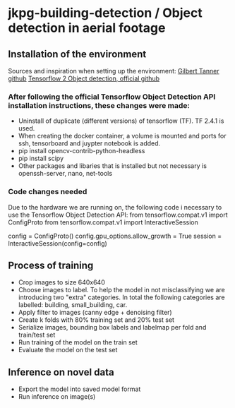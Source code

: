 # jkpg-building-detection / Object detection in aerial footage
## Installation of the environment
Sources and inspiration when setting up the environment:
[Gilbert Tanner github](https://github.com/TannerGilbert/Tensorflow-Object-Detection-API-Train-Model)
[Tensorflow 2 Object detection, official github](https://github.com/tensorflow/models/blob/master/research/object_detection/g3doc/tf2.md)

### After following the official Tensorflow Object Detection API installation instructions, these changes were made:
 * Uninstall of duplicate (different versions) of tensorflow (TF). TF 2.4.1 is used.
 * When creating the docker container, a volume is mounted and ports for ssh, tensorboard and juypter notebook is added.
 * pip install opencv-contrib-python-headless
 * pip install scipy
 * Other packages and libaries that is installed but not necessary is openssh-server, nano, net-tools
 

### Code changes needed
Due to the hardware we are running on, the following code i necessary to use the Tensorflow Object Detection API:
from tensorflow.compat.v1 import ConfigProto
from tensorflow.compat.v1 import InteractiveSession

config = ConfigProto()
config.gpu_options.allow_growth = True
session = InteractiveSession(config=config)

## Process of training
 * Crop images to size 640x640
 * Choose images to label. To help the model in not misclassifying we are introducing two "extra" categories. In total the following categories are labelled: building, small_building, car.
 * Apply filter to images (canny edge + denoising filter)
 * Create k folds with 80% training set and 20% test set
 * Serialize images, bounding box labels and labelmap per fold and train/test set
 * Run training of the model on the train set
 * Evaluate the model on the test set

## Inference on novel data
 * Export the model into saved model format
 * Run inference on image(s)
